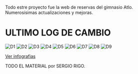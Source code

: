Todo estre proyecto fue la web de reservas del gimnasio Atlo. Numerosísimas actualizaciones y mejoras.

ULTIMO LOG DE CAMBIO
====================

![D1](https://palmabot.comovas.es/ultimocambioatlo/Diapositiva1.PNG)
![D2](https://palmabot.comovas.es/ultimocambioatlo/Diapositiva2.PNG)
![D3](https://palmabot.comovas.es/ultimocambioatlo/Diapositiva3.PNG)
![D4](https://palmabot.comovas.es/ultimocambioatlo/Diapositiva4.PNG)
![D5](https://palmabot.comovas.es/ultimocambioatlo/Diapositiva5.PNG)
![D6](https://palmabot.comovas.es/ultimocambioatlo/Diapositiva6.PNG)
![D7](https://palmabot.comovas.es/ultimocambioatlo/Diapositiva7.PNG)
![D8](https://palmabot.comovas.es/ultimocambioatlo/Diapositiva8.PNG)
![D9](https://palmabot.comovas.es/ultimocambioatlo/Diapositiva9.PNG)


<a href="https://drive.google.com/drive/folders/1WDBh_xemK1-0Kpw1anxSdfcgOvEkNNIQ?usp=sharing">Ver infografias</a>

TODO EL MATERIAL por SERGIO RIGO.
